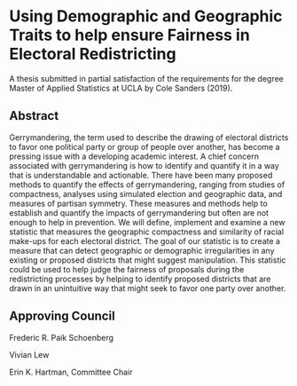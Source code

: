 # Using Demographic and Geographic Traits to help ensure Fairness in Electoral Redistricting
A thesis submitted in partial satisfaction of the requirements for the degree Master of Applied Statistics at UCLA by Cole Sanders (2019).

## Abstract
Gerrymandering, the term used to describe the drawing of electoral districts to favor one political party or group of people over another, has become a pressing issue with a developing academic interest. A chief concern associated with gerrymandering is how to identify and quantify it in a way that is understandable and actionable. There have been many proposed methods to quantify the effects of gerrymandering, ranging from studies of compactness, analyses using simulated election and geographic data, and measures of partisan symmetry. These measures and methods help to establish and quantify the impacts of gerrymandering but often are not enough to help in prevention. We will define, implement and examine a new statistic that measures the geographic compactness and similarity of racial make-ups for each electoral district. The goal of our statistic is to create a measure that can detect geographic or demographic irregularities in any existing or proposed districts that might suggest manipulation. This statistic could be used to help judge the fairness of proposals during the redistricting processes by helping to identify proposed districts that are drawn in an unintuitive way that might seek to favor one party over another.

## Approving Council
Frederic R. Paik Schoenberg

Vivian Lew

Erin K. Hartman, Committee Chair
